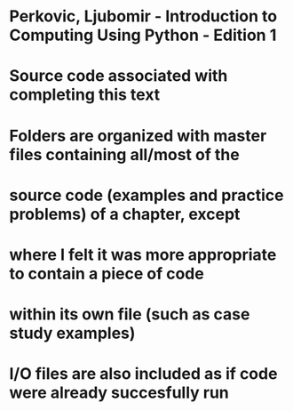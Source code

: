 # Perkovic, Ljubomir - Introduction to Computing Using Python - Edition 1

# Source code associated with completing this text

# Folders are organized with master files containing all/most of the
# source code (examples and practice problems) of a chapter, except
# where I felt it was more appropriate to contain a piece of code
# within its own file (such as case study examples)

# I/O files are also included as if code were already succesfully run
